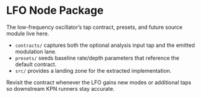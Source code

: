 # LFO Node Package

The low-frequency oscillator’s tap contract, presets, and future source module live here.

- `contracts/` captures both the optional analysis input tap and the emitted modulation lane.
- `presets/` seeds baseline rate/depth parameters that reference the default contract.
- `src/` provides a landing zone for the extracted implementation.

Revisit the contract whenever the LFO gains new modes or additional taps so downstream KPN runners stay accurate.

